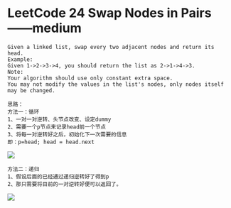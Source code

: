 # LeetCode 24 Swap Nodes in Pairs——medium


```
Given a linked list, swap every two adjacent nodes and return its head.
Example:
Given 1->2->3->4, you should return the list as 2->1->4->3.
Note:
Your algorithm should use only constant extra space.
You may not modify the values in the list's nodes, only nodes itself may be changed.
```


```
思路：
方法一：循环
1、一对一对逆转、头节点改变、设定dummy
2、需要一个p节点来记录head前一个节点
3、将每一对逆转好之后，初始化下一次需要的信息
即：p=head; head = head.next
```
![](https://github.com/only-you/interview/blob/master/picture/24-1.png)

```
方法二：递归
1、假设后面的已经通过递归逆转好了得到p
2、那只需要将目前的一对逆转好便可以返回了。
```
![](https://github.com/only-you/interview/blob/master/picture/24-2.png)
